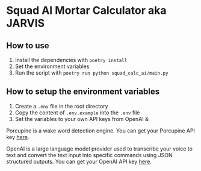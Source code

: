 # Squad AI Mortar Calculator aka JARVIS

## How to use

1. Install the dependencies with `poetry install`
2. Set the environment variables
3. Run the script with `poetry run python squad_calc_ai/main.py`

## How to setup the environment variables

1. Create a `.env` file in the root directory
2. Copy the content of `.env.example` into the `.env` file
3. Set the variables to your own API keys from OpenAI &

Porcupine is a wake word detection engine. You can get your Porcupine API key [here](https://picovoice.ai/platform/porcupine/).

OpenAI is a large language model provider used to transcribe your voice to text and convert the text input into specific commands using JSON structured outputs. You can get your OpenAI API key [here](https://platform.openai.com/).

